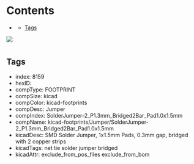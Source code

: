 



Contents
========

* [](#)
	* [Tags](#tags)
  
![][im]
# 

## Tags

- index: 8159
- hexID: 
- oompType: FOOTPRINT
- oompSize: kicad
- oompColor: kicad-footprints
- oompDesc: Jumper
- oompIndex: SolderJumper-2_P1.3mm_Bridged2Bar_Pad1.0x1.5mm
- oompName: kicad-footprints/Jumper/SolderJumper-2_P1.3mm_Bridged2Bar_Pad1.0x1.5mm
- kicadDesc: SMD Solder Jumper, 1x1.5mm Pads, 0.3mm gap, bridged with 2 copper strips
- kicadTags: net tie solder jumper bridged
- kicadAttr: exclude_from_pos_files exclude_from_bom



[im]: image.png
